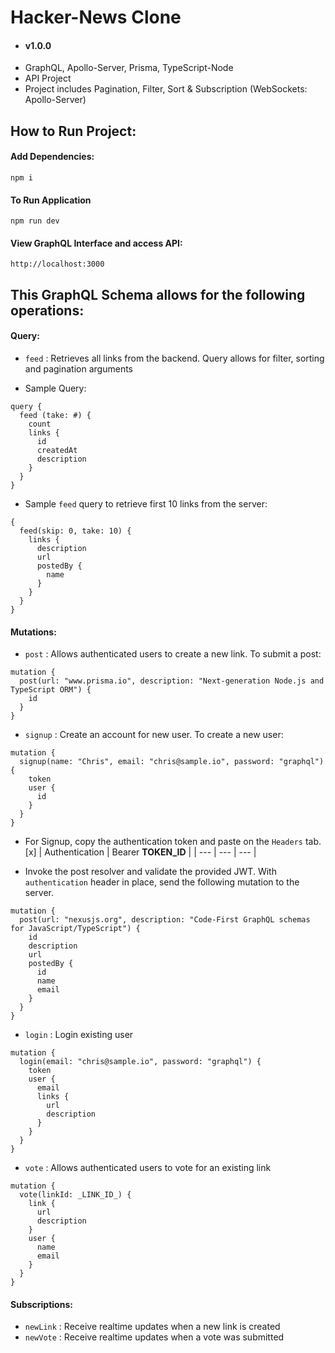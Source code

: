 # Hacker-News Clone

- #### v1.0.0
- GraphQL, Apollo-Server, Prisma, TypeScript-Node
- API Project
- Project includes Pagination, Filter, Sort & Subscription (WebSockets: Apollo-Server)

## How to Run Project:

#### Add Dependencies:

```
npm i
```

#### To Run Application

```
npm run dev
```

#### View GraphQL Interface and access API:

```
http://localhost:3000
```

## This GraphQL Schema allows for the following operations:

#### Query:

- `feed` : Retrieves all links from the backend. Query allows for filter, sorting and pagination arguments

- Sample Query:

```
query {
  feed (take: #) {
    count
    links {
      id
      createdAt
      description
    }
  }
}
```

- Sample `feed` query to retrieve first 10 links from the server:

```
{
  feed(skip: 0, take: 10) {
    links {
      description
      url
      postedBy {
        name
      }
    }
  }
}

```

#### Mutations:

- `post` : Allows authenticated users to create a new link. To submit a post:

```
mutation {
  post(url: "www.prisma.io", description: "Next-generation Node.js and TypeScript ORM") {
    id
  }
}
```

- `signup` : Create an account for new user. To create a new user:

```
mutation {
  signup(name: "Chris", email: "chris@sample.io", password: "graphql") {
    token
    user {
      id
    }
  }
}
```

- For Signup, copy the authentication token and paste on the `Headers` tab.
  [x] | Authentication | Bearer **TOKEN_ID** |
  | --- | --- | --- |

- Invoke the post resolver and validate the provided JWT. With `authentication` header in place, send the following mutation to the server.

```
mutation {
  post(url: "nexusjs.org", description: "Code-First GraphQL schemas for JavaScript/TypeScript") {
    id
    description
    url
    postedBy {
      id
      name
      email
    }
  }
}
```

- `login` : Login existing user

```
mutation {
  login(email: "chris@sample.io", password: "graphql") {
    token
    user {
      email
      links {
        url
        description
      }
    }
  }
}
```

- `vote` : Allows authenticated users to vote for an existing link

```
mutation {
  vote(linkId: _LINK_ID_) {
    link {
      url
      description
    }
    user {
      name
      email
    }
  }
}
```

#### Subscriptions:

- `newLink` : Receive realtime updates when a new link is created
- `newVote` : Receive realtime updates when a vote was submitted

